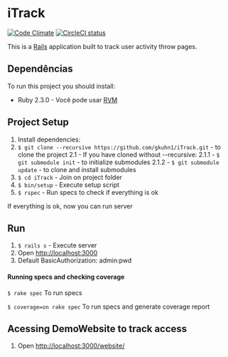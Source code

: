 # iTrack

[![Code Climate](https://codeclimate.com/github/gkuhn1/itrack/badges/gpa.svg)](https://codeclimate.com/github/gkuhn1/itrack)
[![CircleCI status](https://circleci.com/gh/gkuhn1/itrack/tree/master.svg?style=shield)](https://circleci.com/gh/gkuhn1/itrack)


This is a [Rails](http://rubyonrails.org/) application built to track user activity throw pages.

## Dependências

To run this project you should install:

* Ruby 2.3.0 - Você pode usar [RVM](http://rvm.io)

## Project Setup

1. Install dependencies:
2. `$ git clone --recursive https://github.com/gkuhn1/iTrack.git` - to clone the project
2.1 - If you have cloned without --recursive:
2.1.1 - `$ git submodule init` - to initialize submodules
2.1.2 - `$ git submodule update` -  to clone and install submodules
3. `$ cd iTrack` - Join on project folder
4. `$ bin/setup` - Execute setup script
5. `$ rspec` - Run specs to check if everything is ok

If everything is ok, now you can run server

## Run

1. `$ rails s` - Execute server
2. Open [http://localhost:3000](http://localhost:3000)
3. Default BasicAuthorization: admin:pwd

#### Running specs and checking coverage

`$ rake spec` To run specs

`$ coverage=on rake spec` To run specs and generate coverage report

## Acessing DemoWebsite to track access

1. Open [http://localhost:3000/website/](http://localhost:3000/website/)